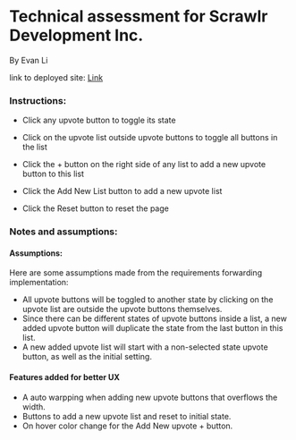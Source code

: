 # Technical assessment for Scrawlr Development Inc.

By Evan Li

link to deployed site: [Link](https://evenl94.github.io/scrawlr-react-demo/)

### Instructions:

- Click any upvote button to toggle its state

- Click on the upvote list outside upvote buttons to toggle all buttons in the list

- Click the + button on the right side of any list to add a new upvote button to this list

- Click the Add New List button to add a new upvote list

- Click the Reset button to reset the page

### Notes and assumptions:

#### Assumptions:

Here are some assumptions made from the requirements forwarding implementation:

- All upvote buttons will be toggled to another state by clicking on the upvote list are outside the upvote buttons themselves.
- Since there can be different states of upvote buttons inside a list, a new added upvote button will duplicate the state from the last button in this list.
- A new added upvote list will start with a non-selected state upvote button, as well as the initial setting.

#### Features added for better UX

- A auto warpping when adding new upvote buttons that overflows the width.
- Buttons to add a new upvote list and reset to initial state.
- On hover color change for the Add New upvote + button.
